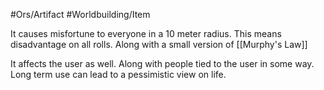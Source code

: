 #Ors/Artifact #Worldbuilding/Item 

It causes misfortune to everyone in a 10 meter radius. This means disadvantage on all rolls. Along with a small version of [[Murphy's Law]]

It affects the user as well. Along with people tied to the user in some way. Long term use can lead to a pessimistic view on life. 